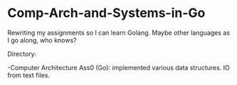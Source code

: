 # Comp-Arch-and-Systems-in-Go
Rewriting my assignments so I can learn Golang. Maybe other languages as I go along, who knows?

Directory: 

-Computer Architecture
  Ass0 (Go): implemented various data structures. IO from text files. 
